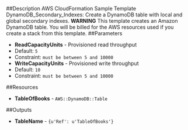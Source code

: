 ##Description
AWS CloudFormation Sample Template DynamoDB_Secondary_Indexes: Create a DynamoDB table with local and global secondary indexes. **WARNING** This template creates an Amazon DynamoDB table. You will be billed for the AWS resources used if you create a stack from this template.
##Parameters
 * **ReadCapacityUnits** - Provisioned read throughput
  * Default: `5`
  * Constraint: `must be between 5 and 10000`
 * **WriteCapacityUnits** - Provisioned write throughput
  * Default: `10`
  * Constraint: `must be between 5 and 10000`

##Resources
 * **TableOfBooks** - `AWS::DynamoDB::Table`

##Outputs
 * **TableName** - `{u'Ref': u'TableOfBooks'}`

